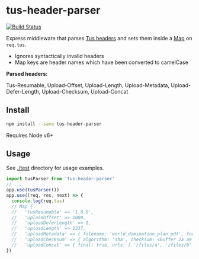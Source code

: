 # tus-header-parser

[![Build Status](https://travis-ci.org/blockai/tus-header-parser.svg?branch=master)](https://travis-ci.org/blockai/tus-header-parser)

Express middleware that parses [Tus
headers](http://tus.io/protocols/resumable-upload.html#headers) and sets
them inside a
[Map](https://developer.mozilla.org/en-US/docs/Web/JavaScript/Reference/Global_Objects/Map)
on `req.tus`.

- Ignores syntactically invalid headers
- Map keys are header names which have been converted to camelCase

**Parsed headers:**

Tus-Resumable, Upload-Offset, Upload-Length, Upload-Metadata,
Upload-Defer-Length, Upload-Checksum, Upload-Concat

## Install

```bash
npm install --save tus-header-parser
```

Requires Node v6+

## Usage

See [./test](./test) directory for usage examples.

```javascript
import tusParser from 'tus-header-parser'
// ...
app.use(tusParser())
app.use((req, res, next) => {
  console.log(req.tus)
  // Map {
  //   'tusResumable' => '1.0.0',
  //   'uploadOffset' => 1000,
  //   'uploadDeferLength' => 1,
  //   'uploadLength' => 1337,
  //   'uploadMetadata' => { filename: 'world_domination_plan.pdf', foo: 'bar' },
  //   'uploadChecksum' => { algorithm: 'sha', checksum: <Buffer 2a ae 6c 35 c9 4f cf b4 15 db e9 5f 40 8b 9c e9 1e e8 46 ed> },
  //   'uploadConcat' => { final: true, urls: [ '/files/a', '/files/b' ] } }
})
```